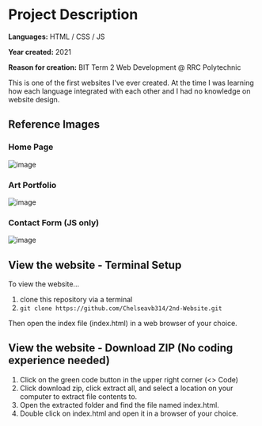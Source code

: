 # Project Description
<p><b>Languages:</b> HTML / CSS / JS</p>
<p><b>Year created:</b> 2021</p>
<p><b>Reason for creation:</b> BIT Term 2 Web Development @ RRC Polytechnic</p>
<p>This is one of the first websites I've ever created. At the time I was learning how each language integrated with each other and I had no knowledge on website design.</p>

## Reference Images
### Home Page
![image](https://github.com/Chelseavb314/2nd-Website/assets/55150598/281cbd2b-bd6f-4646-90fd-697e2383d3b9)
<br>
### Art Portfolio
![image](https://github.com/Chelseavb314/2nd-Website/assets/55150598/8fb77e4f-4f9a-498c-a0bc-7314778d93e9)
<br>
### Contact Form (JS only)
![image](https://github.com/Chelseavb314/2nd-Website/assets/55150598/e8acbf82-4e61-4c66-89f9-0eb6628d2cb8)

## View the website - Terminal Setup
To view the website...<br>
1) clone this repository via a terminal<br>
2) ```git clone https://github.com/Chelseavb314/2nd-Website.git```

Then open the index file (index.html) in a web browser of your choice.

## View the website - Download ZIP (No coding experience needed)
1) Click on the green code button in the upper right corner (<> Code)
2) Click download zip, click extract all, and select a location on your computer to extract file contents to.
3) Open the extracted folder and find the file named index.html.
4) Double click on index.html and open it in a browser of your choice.
